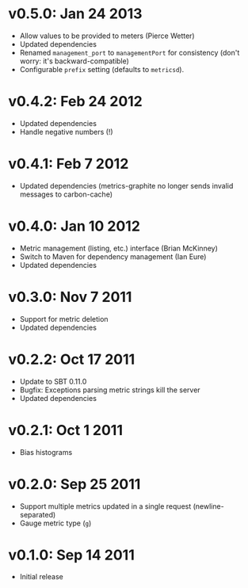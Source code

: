 v0.5.0: Jan 24 2013
===================

* Allow values to be provided to meters (Pierce Wetter)
* Updated dependencies
* Renamed `management_port` to `managementPort` for consistency (don't worry: it's backward-compatible)
* Configurable `prefix` setting (defaults to `metricsd`).

v0.4.2: Feb 24 2012
===================

* Updated dependencies
* Handle negative numbers (!)

v0.4.1: Feb 7 2012
==================

* Updated dependencies (metrics-graphite no longer sends invalid messages to
  carbon-cache)

v0.4.0: Jan 10 2012
===================

* Metric management (listing, etc.) interface (Brian McKinney)
* Switch to Maven for dependency management (Ian Eure)
* Updated dependencies

v0.3.0: Nov 7 2011
==================

* Support for metric deletion
* Updated dependencies

v0.2.2: Oct 17 2011
===================

* Update to SBT 0.11.0
* Bugfix: Exceptions parsing metric strings kill the server
* Updated dependencies

v0.2.1: Oct 1 2011
==================

* Bias histograms

v0.2.0: Sep 25 2011
===================

* Support multiple metrics updated in a single request (newline-separated)
* Gauge metric type (`g`)

v0.1.0: Sep 14 2011
===================

* Initial release
